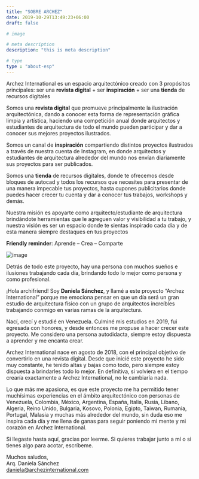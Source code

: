 ```yaml
---
title: "SOBRE ARCHEZ"
date: 2019-10-29T13:49:23+06:00
draft: false

# image

# meta description
description: "this is meta description"

# type
type : "about-esp"
---
```


Archez International es un espacio arquitectónico creado con 3 propósitos principales: ser una **revista digital** + ser **inspiración** + ser una **tienda** de recursos digitales

Somos una **revista digital** que promueve principalmente la ilustración arquitectónica, dando a conocer esta forma de representación gráfica limpia y artística, haciendo una competición anual donde arquitectos y estudiantes de arquitectura de todo el mundo pueden participar y dar a conocer sus mejores proyectos ilustrados.

Somos un canal de **inspiración** compartiendo distintos proyectos ilustrados a través de nuestra cuenta de Instagram, en donde arquitectos y estudiantes de arquitectura alrededor del mundo nos envían diariamente sus proyectos para ser publicados.

Somos una **tienda** de recursos digitales, donde te ofrecemos desde bloques de autocad y todos los recursos que necesites para presentar de una manera impecable tus proyectos, hasta cupones publicitarios donde puedes hacer crecer tu cuenta y dar a conocer tus trabajos, workshops y demás.

Nuestra misión es apoyarte como arquitecto/estudiante de arquitectura brindándote herramientas que le agreguen valor y visibilidad a tu trabajo, y nuestra visión es ser un espacio donde te sientas inspirado cada día y de esta manera siempre destaques en tus proyectos

**Friendly reminder**: Aprende – Crea – Comparte

![image](../../images/author.jpg)

Detrás de todo este proyecto, hay una persona con muchos sueños e ilusiones trabajando cada día, brindando todo lo mejor como persona y como profesional.

¡Hola archifriend! Soy **Daniela Sánchez**, y llamé a este proyecto “Archez International” porque me emociona pensar en que un día será un gran estudio de arquitectura físico con un grupo de arquitectos increíbles trabajando conmigo en varias ramas de la arquitectura.

Nací, crecí y estudié en Venezuela. Culminé mis estudios en 2019, fui egresada con honores, y desde entonces me propuse a hacer crecer este proyecto. Me considero una persona autodidacta, siempre estoy dispuesta a aprender y me encanta crear.

Archez International nace en agosto de 2018, con el principal objetivo de convertirlo en una revista digital. Desde que inicié este proyecto he sido muy constante, he tenido altas y bajas como todo, pero siempre estoy dispuesta a brindarles todo lo mejor. En definitiva, si volviera en el tiempo crearía exactamente a Archez International, no le cambiaría nada.

Lo que más me apasiona, es que este proyecto me ha permitido tener muchísimas experiencias en el ámbito arquitectónico con personas de Venezuela, Colombia, México, Argentina, España, Italia, Rusia, Libano, Algeria, Reino Unido, Bulgaria, Kosovo, Polonia, Egipto, Taiwan, Rumania, Portugal, Malasia y muchas más alrededor del mundo, sin duda eso me inspira cada día y me llena de ganas para seguir poniendo mi mente y mi corazón en Archez International.

Si llegaste hasta aquí, gracias por leerme. Si quieres trabajar junto a mí o si tienes algo para acotar, escríbeme.

Muchos saludos,  
Arq. Daniela Sánchez  
daniela@archezinternational.com  